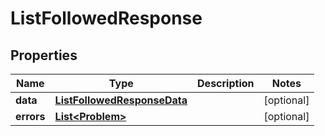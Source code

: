 

# ListFollowedResponse


## Properties

Name | Type | Description | Notes
------------ | ------------- | ------------- | -------------
**data** | [**ListFollowedResponseData**](ListFollowedResponseData.md) |  |  [optional]
**errors** | [**List&lt;Problem&gt;**](Problem.md) |  |  [optional]



